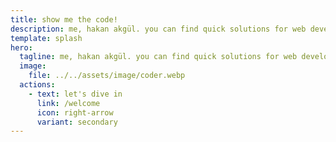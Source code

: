 ```yaml
---
title: show me the code!
description: me, hakan akgül. you can find quick solutions for web development, configurations, tools...
template: splash
hero:
  tagline: me, hakan akgül. you can find quick solutions for web development, configurations, tools...
  image:
    file: ../../assets/image/coder.webp
  actions:
    - text: let's dive in
      link: /welcome
      icon: right-arrow
      variant: secondary
---
```

